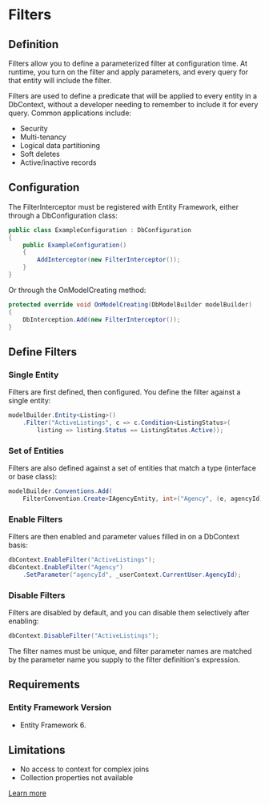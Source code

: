 # Filters

## Definition

Filters allow you to define a parameterized filter at configuration time. At runtime, you turn on the filter and apply parameters, and every query for that entity will include the filter.

Filters are used to define a predicate that will be applied to every entity in a DbContext, without a developer needing to remember to include it for every query. Common applications include:

 - Security
 - Multi-tenancy
 - Logical data partitioning
 - Soft deletes
 - Active/inactive records


## Configuration

The FilterInterceptor must be registered with Entity Framework, either through a DbConfiguration class:


```csharp
public class ExampleConfiguration : DbConfiguration
{
    public ExampleConfiguration()
    {
        AddInterceptor(new FilterInterceptor());
    }
}
```

Or through the OnModelCreating method:


```csharp
protected override void OnModelCreating(DbModelBuilder modelBuilder)
{
    DbInterception.Add(new FilterInterceptor());
}
```

## Define Filters

### Single Entity

Filters are first defined, then configured. You define the filter against a single entity:


```csharp
modelBuilder.Entity<Listing>()
    .Filter("ActiveListings", c => c.Condition<ListingStatus>(
        listing => listing.Status == ListingStatus.Active));
```

### Set of Entities

Filters are also defined against a set of entities that match a type (interface or base class):


```csharp
modelBuilder.Conventions.Add(
    FilterConvention.Create<IAgencyEntity, int>("Agency", (e, agencyId) => e.AgencyId == agencyId);
```

### Enable Filters

Filters are then enabled and parameter values filled in on a DbContext basis:


```csharp
dbContext.EnableFilter("ActiveListings");
dbContext.EnableFilter("Agency")
    .SetParameter("agencyId", _userContext.CurrentUser.AgencyId);
```

### Disable Filters

Filters are disabled by default, and you can disable them selectively after enabling:


```csharp
dbContext.DisableFilter("ActiveListings");
```

The filter names must be unique, and filter parameter names are matched by the parameter name you supply to the filter definition's expression.

## Requirements

### Entity Framework Version

 - Entity Framework 6.

## Limitations

 - No access to context for complex joins
 - Collection properties not available

[Learn more](https://github.com/jbogard/EntityFramework.Filters)
